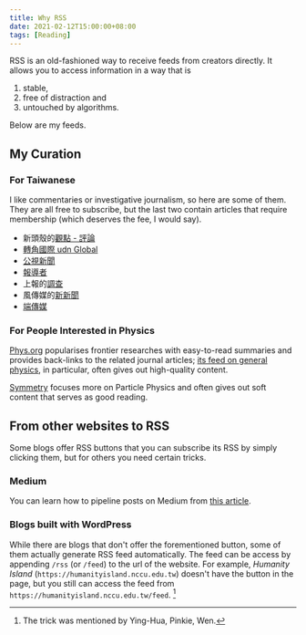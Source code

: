 ```yaml
---
title: Why RSS
date: 2021-02-12T15:00:00+08:00
tags: [Reading]
---
```

RSS is an old-fashioned way to receive feeds from creators directly. It allows you to access information in a way that is

1. stable,
2. free of distraction and
3. untouched by algorithms.

Below are my feeds.

## My Curation

### For Taiwanese

I like commentaries or investigative journalism, so here are some of them. They are all free to subscribe, but the last two contain articles that require membership (which deserves the fee, I would say).

- 新頭殼的[觀點 - 評論](https://newtalk.tw/rss/opinion_news)
- [轉角國際 udn Global](https://global.udn.com/rss/lists/1020)
- [公視新聞](https://about.pts.org.tw/rss/XML/newsfeed.xml)
- [報導者](https://www.twreporter.org/a/rss2.xml)
- 上報的[調查](https://www.upmedia.mg/createRSS.php?Type=1)
- 風傳媒的[新新聞](http://storm.mg/feeds/24667)
- [端傳媒](https://theinitium.com/newsfeed/)

### For People Interested in Physics

[Phys.org](http://phys.org) popularises frontier researches with easy-to-read summaries and provides back-links to the related journal articles; [its feed on general physics](https://www.notion.so/Why-RSS-640ab92873194602a278cfce60f676ce), in particular, often gives out high-quality content.

[Symmetry](https://www.symmetrymagazine.org/) focuses more on Particle Physics and often gives out soft content that serves as good reading.

## From other websites to RSS

Some blogs offer RSS buttons that you can subscribe its RSS by simply clicking them, but for others you need certain tricks.

### Medium

You can learn how to pipeline posts on Medium from [this article](https://help.medium.com/hc/en-us/articles/214874118-Using-RSS-feeds-of-profiles-publications-and-topics).

### Blogs built with WordPress

While there are blogs that don't offer the forementioned button, some of them actually generate RSS feed automatically. The feed can be access by appending `/rss` (or `/feed`) to the url of the website. For example, *Humanity Island* (`https://humanityisland.nccu.edu.tw`) doesn't have the button in the page, but you still can access the feed from  `https://humanityisland.nccu.edu.tw/feed`. [^trick]

[^trick]: The trick was mentioned by Ying-Hua, Pinkie, Wen.
